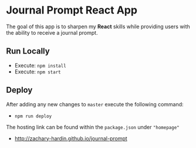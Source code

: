 # Journal Prompt React App
The goal of this app is to sharpen my **React** skills while providing users with the ability to receive a journal prompt.

## Run Locally
* Execute: `npm install`
* Execute: `npm start`

## Deploy
After adding any new changes to `master` execute the following command:
* `npm run deploy`

The hosting link can be found within the `package.json` under `"homepage"`
* http://zachary-hardin.github.io/journal-prompt
